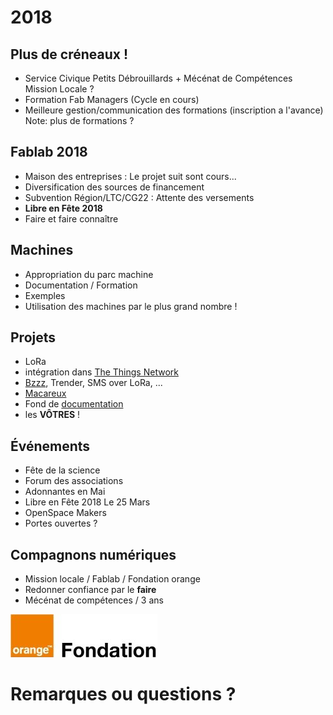 # 2018


## Plus de créneaux !
* Service Civique Petits Débrouillards + Mécénat de Compétences Mission Locale ?
* Formation Fab Managers (Cycle en cours)
* Meilleure gestion/communication des formations (inscription a l'avance)
Note: plus de formations ?


## Fablab 2018
* Maison des entreprises : Le projet suit sont cours...
* Diversification des sources de financement
* Subvention Région/LTC/CG22 : Attente des versements
* **Libre en Fête 2018**
* Faire et faire connaître


## Machines
* Appropriation du parc machine
* Documentation / Formation
* Exemples
* Utilisation des machines par le plus grand nombre !


## Projets
* LoRa
* intégration dans [The Things Network](https://www.thethingsnetwork.org/)
* [Bzzz](http://wiki.fablab-lannion.org//index.php?title=Bzzz), Trender, SMS over LoRa, ...
* [Macareux](http://wiki.fablab-lannion.org/index.php?title=Comptage_Macareux)
* Fond de [documentation](http://wiki.fablab-lannion.org/index.php?title=Cat%C3%A9gorie:Formation)
* les **VÔTRES** !


## Événements
* Fête de la science
* Forum des associations
* Adonnantes en Mai
* Libre en Fête 2018 Le 25 Mars
* OpenSpace Makers
* Portes ouvertes ?


## Compagnons numériques
* Mission locale / Fablab / Fondation orange
* Redonner confiance par le **faire**
* Mécénat de compétences / 3 ans

![fondation](img/FondationOrange.jpg)


# Remarques ou questions ?
